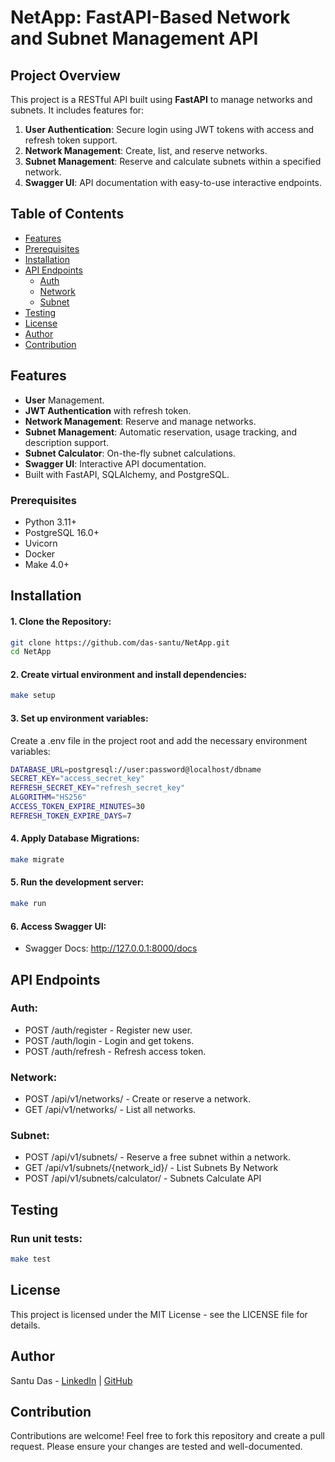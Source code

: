 # NetApp: FastAPI-Based Network and Subnet Management API

## Project Overview
This project is a RESTful API built using **FastAPI** to manage networks and subnets. It includes features for:
1. **User Authentication**: Secure login using JWT tokens with access and refresh token support.
2. **Network Management**: Create, list, and reserve networks.
3. **Subnet Management**: Reserve and calculate subnets within a specified network.
4. **Swagger UI**: API documentation with easy-to-use interactive endpoints.

## Table of Contents
- [Features](#features)
- [Prerequisites](#prerequisites)
- [Installation](#installation)
- [API Endpoints](#api-endpoints)
  - [Auth](#auth)
  - [Network](#network)
  - [Subnet](#subnet)
- [Testing](#testing)
- [License](#license)
- [Author](#author)
- [Contribution](#contribution)

## Features
- **User** Management.
- **JWT Authentication** with refresh token.
- **Network Management**: Reserve and manage networks.
- **Subnet Management**: Automatic reservation, usage tracking, and description support.
- **Subnet Calculator**: On-the-fly subnet calculations.
- **Swagger UI**: Interactive API documentation.
- Built with FastAPI, SQLAlchemy, and PostgreSQL.

### Prerequisites
- Python 3.11+
- PostgreSQL 16.0+
- Uvicorn
- Docker 
- Make 4.0+

## Installation
#### 1. Clone the Repository:
```bash
git clone https://github.com/das-santu/NetApp.git
cd NetApp
```

#### 2. Create virtual environment and install dependencies:
```bash
make setup
```

#### 3. Set up environment variables:
Create a .env file in the project root and add the necessary environment variables:

```bash
DATABASE_URL=postgresql://user:password@localhost/dbname
SECRET_KEY="access_secret_key"
REFRESH_SECRET_KEY="refresh_secret_key"
ALGORITHM="HS256"
ACCESS_TOKEN_EXPIRE_MINUTES=30
REFRESH_TOKEN_EXPIRE_DAYS=7
```

#### 4. Apply Database Migrations:
```bash
make migrate
```

#### 5. Run the development server:
```bash
make run
```

#### 6. Access Swagger UI:
- Swagger Docs: http://127.0.0.1:8000/docs

## API Endpoints
### Auth:
- POST /auth/register - Register new user.
- POST /auth/login - Login and get tokens.
- POST /auth/refresh - Refresh access token.

### Network:
- POST /api/v1/networks/ - Create or reserve a network.
- GET /api/v1/networks/ - List all networks.

### Subnet:
- POST /api/v1/subnets/ - Reserve a free subnet within a network.
- GET /api/v1/subnets/{network_id}/ - List Subnets By Network
- POST /api/v1/subnets/calculator/ - Subnets Calculate API

## Testing

### Run unit tests:
```bash
make test
```

## License
This project is licensed under the MIT License - see the LICENSE file for details.

## Author
Santu Das - [LinkedIn](https://www.linkedin.com/in/santu-das-73388013a) | [GitHub](https://github.com/das-santu)

## Contribution
Contributions are welcome! Feel free to fork this repository and create a pull request. Please ensure your changes are tested and well-documented.
